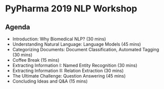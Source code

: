 # PyPharma 2019 NLP Workshop

## Agenda

- Introduction: Why Biomedical NLP? (30 mins)
- Understanding Natural Language: Language Models (45 mins)
- Categorizing Documents: Document Classification, Automated Tagging (30 mins)
- Coffee Break (15 mins)
- Extracting Information I: Named Entity Recognition (30 mins)
- Extracting Information II: Relation Extraction (30 mins)
- The Ultimate Challenge: Question Answering (45 mins)
- Concluding Ideas and Q&A (15 mins)
